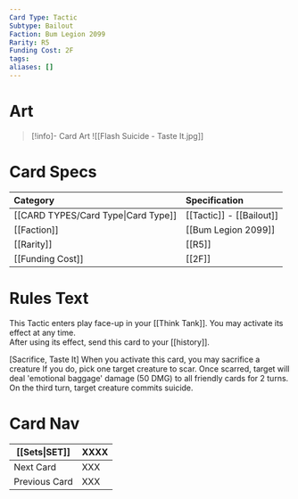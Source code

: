 ```yaml
---
Card Type: Tactic
Subtype: Bailout
Faction: Bum Legion 2099
Rarity: R5
Funding Cost: 2F
tags: 
aliases: []
---
```

# Art

> [!info]- Card Art
> ![[Flash Suicide - Taste It.jpg]]

# Card Specs

| Category | Specification| 
| :--- | :--- |
| [[CARD TYPES/Card Type\|Card Type]] | [[Tactic]] - [[Bailout]] |
| [[Faction]] | [[Bum Legion 2099]] |  
| [[Rarity]] | [[R5]] |  
| [[Funding Cost]] | [[2F]] |  

# Rules Text  

This Tactic enters play face-up in your [[Think Tank]]. 
You may activate its effect at any time.  
After using its effect, send this card to your [[history]].  

[Sacrifice, Taste It] 
When you activate this card, you may sacrifice a creature
If you do, pick one target creature to scar. 
Once scarred, target will deal 'emotional baggage' damage (50 DMG) to all friendly cards for 2 turns. 
On the third turn, target creature commits suicide.

# Card Nav

| [[Sets\|SET]]           | XXXX |
| ------------- | ------------------------------ |
| Next Card     | XXX |
| Previous Card | XXX |


